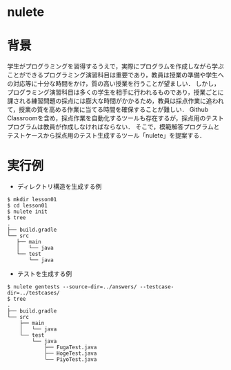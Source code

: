 # nulete

# 背景
学生がプログラミングを習得するうえで，実際にプログラムを作成しながら学ぶことができるプログラミング演習科目は重要であり，教員は授業の準備や学生への対応等に十分な時間をかけ，質の高い授業を行うことが望ましい．
しかし，プログラミング演習科目は多くの学生を相手に行われるものであり，授業ごとに課される練習問題の採点には膨大な時間がかかるため，教員は採点作業に追われて，授業の質を高める作業に当てる時間を確保することが難しい．
Github Classroomを含め，採点作業を自動化するツールも存在するが，採点用のテストプログラムは教員が作成しなければならない．
そこで，模範解答プログラムとテストケースから採点用のテスト生成するツール「nulete」を提案する．

# 実行例
- ディレクトリ構造を生成する例
```
$ mkdir lesson01
$ cd lesson01
$ nulete init
$ tree
.
├── build.gradle
└── src
   ├── main
   │   └── java
   └── test
       └── java
```

- テストを生成する例
```
$ nulete gentests --source-dir=../answers/ --testcase-dir=../testcases/
$ tree
.
├── build.gradle
└── src
    ├── main
    │   └── java
    └── test
        └── java
            ├── FugaTest.java
            ├── HogeTest.java
            └── PiyoTest.java
```

